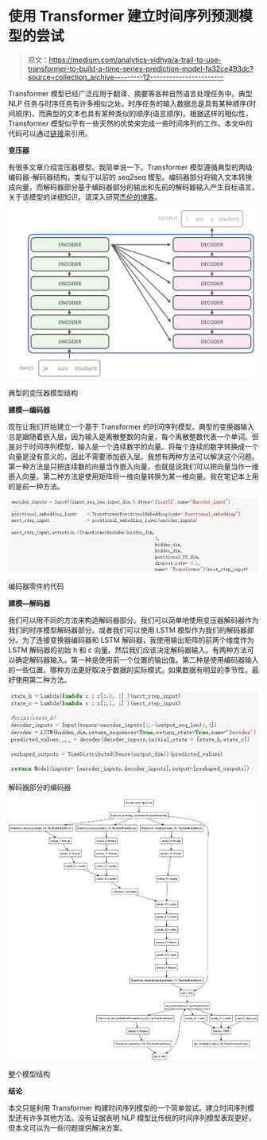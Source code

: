 # 使用 Transformer 建立时间序列预测模型的尝试

> 原文：<https://medium.com/analytics-vidhya/a-trail-to-use-transformer-to-build-a-time-series-prediction-model-fa32ce493dc?source=collection_archive---------12----------------------->

Transformer 模型已经广泛应用于翻译、摘要等各种自然语言处理任务中。典型 NLP 任务与时序任务有许多相似之处。时序任务的输入数据总是具有某种顺序(时间顺序)，而典型的文本也具有某种类似的顺序(语言顺序)。根据这样的相似性，Transformer 模型似乎有一些天然的优势来完成一些时间序列的工作。本文中的代码可以通过[链接](https://github.com/adonis1022/time_series_Transformer)来引用。

**变压器**

有很多文章介绍变压器模型。我简单说一下。Transformer 模型遵循典型的两级编码器-解码器结构，类似于以前的 seq2seq 模型。编码器部分将输入文本转换成向量，而解码器部分基于编码器部分的输出和先前的解码器输入产生目标语言。关于该模型的详细知识，请深入研究[杰伦的博客](http://jalammar.github.io/illustrated-transformer/)。

![](img/95524f1aadcc75ec9ad9b0270aed0896.png)

典型的变压器模型结构

**建模—编码器**

现在让我们开始建立一个基于 Transformer 的时间序列模型。典型的变换器输入总是跟随着嵌入层，因为输入是离散整数的向量，每个离散整数代表一个单词。但是对于时间序列模型，输入是一个连续数字的向量。将每个连续的数字转换成一个向量是没有意义的，因此不需要添加嵌入层。我想有两种方法可以解决这个问题。第一种方法是只把连续数的向量当作嵌入向量，也就是说我们可以把向量当作一维嵌入向量。第二种方法是使用矩阵将一维向量转换为某一维向量。我在笔记本上用的是前一种方法。

![](img/8cd0b09f0296a22238e4f60e4d2f2597.png)

编码器零件的代码

**建模—解码器**

我们可以用不同的方法来构造解码器部分。我们可以简单地使用变压器解码器作为我们的时序模型解码器部分。或者我们可以使用 LSTM 模型作为我们的解码器部分。为了连接变换器编码器和 LSTM 解码器，我使用输出矩阵的前两个维度作为 LSTM 解码器的初始 h 和 c 向量。然后我们应该决定解码器输入。有两种方法可以确定解码器输入。第一种是使用前一个位置的输出值。第二种是使用编码器输入的一些位置。哪种方法更好取决于数据的实际模式。如果数据有明显的季节性，最好使用第二种方法。

![](img/38e30494b066661c3465d19c46d4c30d.png)

解码器部分的编码器

![](img/a2d18b78f2ac19651b85e749c2730d85.png)

整个模型结构

**结论**

本文只是利用 Transformer 构建时间序列模型的一个简单尝试。建立时间序列模型还有许多其他方法。没有证据表明 NLP 模型比传统的时间序列模型表现更好，但本文可以为一些问题提供解决方案。